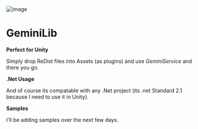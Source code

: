 ![image](https://github.com/user-attachments/assets/c591c466-a305-4622-a177-6dd6cd1fe8bb)

# GeminiLib

**Perfect for Unity**

Simply drop ReDist files into Assets (as plugins) and use *GeminiService* and there you go.

**.Net Usage**

And of course its compatable with any .Net project (its .net Standard 2.1 because I need to use it in Unity).

**Samples**

I'll be adding samples over the next few days.
